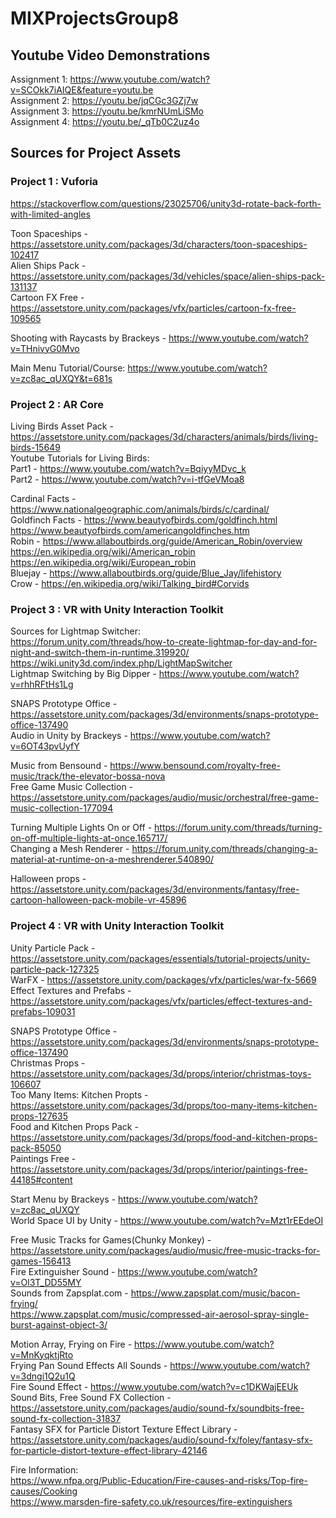 # MIXProjectsGroup8

## Youtube Video Demonstrations

Assignment 1: https://www.youtube.com/watch?v=SCOkk7iAIQE&feature=youtu.be <br>
Assignment 2: https://youtu.be/jqCGc3GZj7w <br>
Assignment 3: https://youtu.be/kmrNUmLiSMo <br>
Assignment 4: https://youtu.be/_qTb0C2uz4o <br>

## Sources for Project Assets
### Project 1 : Vuforia
https://stackoverflow.com/questions/23025706/unity3d-rotate-back-forth-with-limited-angles <br>

Toon Spaceships - https://assetstore.unity.com/packages/3d/characters/toon-spaceships-102417 <br>
Alien Ships Pack - https://assetstore.unity.com/packages/3d/vehicles/space/alien-ships-pack-131137 <br>
Cartoon FX Free - https://assetstore.unity.com/packages/vfx/particles/cartoon-fx-free-109565 <br>

Shooting with Raycasts by Brackeys - https://www.youtube.com/watch?v=THnivyG0Mvo <br>

Main Menu Tutorial/Course: https://www.youtube.com/watch?v=zc8ac_qUXQY&t=681s <br>

### Project 2 : AR Core
Living Birds Asset Pack - https://assetstore.unity.com/packages/3d/characters/animals/birds/living-birds-15649 <br>
Youtube Tutorials for Living Birds: <br>
Part1 - https://www.youtube.com/watch?v=BqiyyMDvc_k <br>
Part2 - https://www.youtube.com/watch?v=i-tfGeVMoa8 <br>

Cardinal Facts - https://www.nationalgeographic.com/animals/birds/c/cardinal/ <br>
Goldfinch Facts - https://www.beautyofbirds.com/goldfinch.html <br>
https://www.beautyofbirds.com/americangoldfinches.htm <br>
Robin - https://www.allaboutbirds.org/guide/American_Robin/overview <br>
https://en.wikipedia.org/wiki/American_robin <br>
https://en.wikipedia.org/wiki/European_robin <br>
Bluejay - https://www.allaboutbirds.org/guide/Blue_Jay/lifehistory <br>
Crow - https://en.wikipedia.org/wiki/Talking_bird#Corvids <br>

### Project 3 : VR with Unity Interaction Toolkit
Sources for Lightmap Switcher: <br>
https://forum.unity.com/threads/how-to-create-lightmap-for-day-and-for-night-and-switch-them-in-runtime.319920/ <br>
https://wiki.unity3d.com/index.php/LightMapSwitcher <br>
Lightmap Switching by Big Dipper - https://www.youtube.com/watch?v=rhhRFtHs1Lg <br>

SNAPS Prototype Office - https://assetstore.unity.com/packages/3d/environments/snaps-prototype-office-137490 <br>
Audio in Unity by Brackeys - https://www.youtube.com/watch?v=6OT43pvUyfY <br>

Music from Bensound - https://www.bensound.com/royalty-free-music/track/the-elevator-bossa-nova <br>
Free Game Music Collection - https://assetstore.unity.com/packages/audio/music/orchestral/free-game-music-collection-177094 <br>

Turning Multiple Lights On or Off - https://forum.unity.com/threads/turning-on-off-multiple-lights-at-once.165717/ <br>
Changing a Mesh Renderer - https://forum.unity.com/threads/changing-a-material-at-runtime-on-a-meshrenderer.540890/ <br>

Halloween props - https://assetstore.unity.com/packages/3d/environments/fantasy/free-cartoon-halloween-pack-mobile-vr-45896 <br>

### Project 4 : VR with Unity Interaction Toolkit
Unity Particle Pack - https://assetstore.unity.com/packages/essentials/tutorial-projects/unity-particle-pack-127325 <br>
WarFX - https://assetstore.unity.com/packages/vfx/particles/war-fx-5669 <br>
Effect Textures and Prefabs - https://assetstore.unity.com/packages/vfx/particles/effect-textures-and-prefabs-109031 <br>

SNAPS Prototype Office - https://assetstore.unity.com/packages/3d/environments/snaps-prototype-office-137490 <br>
Christmas Props - https://assetstore.unity.com/packages/3d/props/interior/christmas-toys-106607 <br>
Too Many Items: Kitchen Propts - https://assetstore.unity.com/packages/3d/props/too-many-items-kitchen-props-127635 <br>
Food and Kitchen Props Pack - https://assetstore.unity.com/packages/3d/props/food-and-kitchen-props-pack-85050 <br>
Paintings Free - https://assetstore.unity.com/packages/3d/props/interior/paintings-free-44185#content <br>

Start Menu by Brackeys - https://www.youtube.com/watch?v=zc8ac_qUXQY <br>
World Space UI by Unity - https://www.youtube.com/watch?v=Mzt1rEEdeOI <br>

Free Music Tracks for Games(Chunky Monkey) - https://assetstore.unity.com/packages/audio/music/free-music-tracks-for-games-156413 <br>
Fire Extinguisher Sound - https://www.youtube.com/watch?v=Ol3T_DD55MY <br>
Sounds from Zapsplat.com - https://www.zapsplat.com/music/bacon-frying/ <br>
https://www.zapsplat.com/music/compressed-air-aerosol-spray-single-burst-against-object-3/ <br>

Motion Array, Frying on Fire - https://www.youtube.com/watch?v=MnKyqktjRto <br>
Frying Pan Sound Effects All Sounds - https://www.youtube.com/watch?v=3dngi1Q2u1Q <br>
Fire Sound Effect - https://www.youtube.com/watch?v=c1DKWajEEUk <br>
Sound Bits, Free Sound FX Collection - https://assetstore.unity.com/packages/audio/sound-fx/soundbits-free-sound-fx-collection-31837 <br>
Fantasy SFX for Particle Distort Texture Effect Library - https://assetstore.unity.com/packages/audio/sound-fx/foley/fantasy-sfx-for-particle-distort-texture-effect-library-42146 <br>

Fire Information: <br>
https://www.nfpa.org/Public-Education/Fire-causes-and-risks/Top-fire-causes/Cooking <br>
https://www.marsden-fire-safety.co.uk/resources/fire-extinguishers
